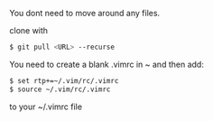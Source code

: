 You dont need to move around any files.

clone with 
``` bash
$ git pull <URL> --recurse
```
You need to create a blank .vimrc in ~ and then add:

``` bash
$ set rtp+=~/.vim/rc/.vimrc
$ source ~/.vim/rc/.vimrc
```
to your ~/.vimrc file

